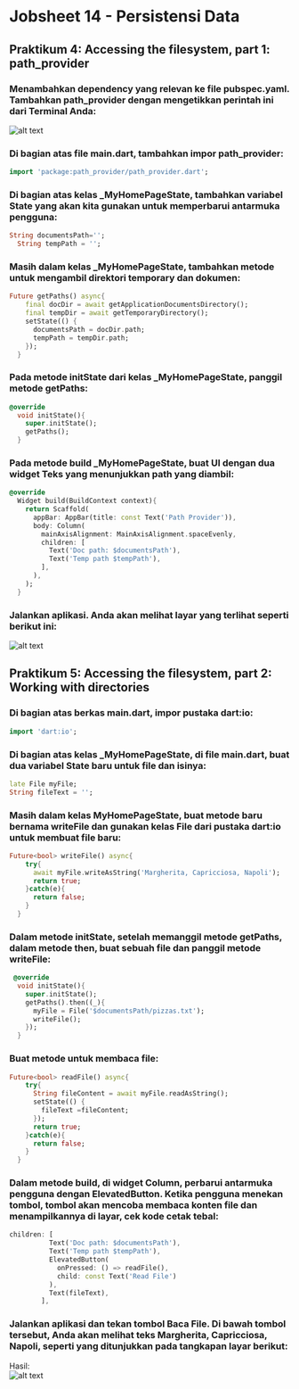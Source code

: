 # Jobsheet 14 - Persistensi Data        

## Praktikum 4: Accessing the filesystem, part 1: path_provider     

### Menambahkan dependency yang relevan ke file pubspec.yaml. Tambahkan path_provider dengan mengetikkan perintah ini dari Terminal Anda:           
![alt text](images/P4L1.png)            

### Di bagian atas file main.dart, tambahkan impor path_provider:       
``` dart        
import 'package:path_provider/path_provider.dart';      
```     

### Di bagian atas kelas _MyHomePageState, tambahkan variabel State yang akan kita gunakan untuk memperbarui antarmuka pengguna:            
``` dart        
String documentsPath='';
  String tempPath = '';
```         

### Masih dalam kelas _MyHomePageState, tambahkan metode untuk mengambil direktori temporary dan dokumen:       
``` dart        
Future getPaths() async{
    final docDir = await getApplicationDocumentsDirectory();
    final tempDir = await getTemporaryDirectory();
    setState(() {
      documentsPath = docDir.path;
      tempPath = tempDir.path;
    });
  }
```     

### Pada metode initState dari kelas _MyHomePageState, panggil metode getPaths:     
``` dart        
@override
  void initState(){
    super.initState();
    getPaths();
  }
```     

### Pada metode build _MyHomePageState, buat UI dengan dua widget Teks yang menunjukkan path yang diambil:      
``` dart        
@override
  Widget build(BuildContext context){
    return Scaffold(
      appBar: AppBar(title: const Text('Path Provider')),
      body: Column(
        mainAxisAlignment: MainAxisAlignment.spaceEvenly,
        children: [
          Text('Doc path: $documentsPath'),
          Text('Temp path $tempPath'),
        ],
      ),
    );
  }
```     

### Jalankan aplikasi. Anda akan melihat layar yang terlihat seperti berikut ini:       
![alt text](images/P4L7.png)        

## Praktikum 5: Accessing the filesystem, part 2: Working with directories      

### Di bagian atas berkas main.dart, impor pustaka dart:io:     
``` dart        
import 'dart:io';       
```     

### Di bagian atas kelas _MyHomePageState, di file main.dart, buat dua variabel State baru untuk file dan isinya:       
``` dart        
late File myFile;
String fileText = '';
```     

### Masih dalam kelas MyHomePageState, buat metode baru bernama writeFile dan gunakan kelas File dari pustaka dart:io untuk membuat file baru:      
``` dart        
Future<bool> writeFile() async{
    try{
      await myFile.writeAsString('Margherita, Capricciosa, Napoli');
      return true;
    }catch(e){
      return false;
    }
  }
```     

### Dalam metode initState, setelah memanggil metode getPaths, dalam metode then, buat sebuah file dan panggil metode writeFile:        
``` dart        
 @override
  void initState(){
    super.initState();
    getPaths().then((_){
      myFile = File('$documentsPath/pizzas.txt');
      writeFile();
    });
  }
```     

### Buat metode untuk membaca file:     
``` dart        
Future<bool> readFile() async{
    try{
      String fileContent = await myFile.readAsString();
      setState(() {
        fileText =fileContent;
      });
      return true;
    }catch(e){
      return false;
    }
  }
```     

### Dalam metode build, di widget Column, perbarui antarmuka pengguna dengan ElevatedButton. Ketika pengguna menekan tombol, tombol akan mencoba membaca konten file dan menampilkannya di layar, cek kode cetak tebal:     
``` dart        
children: [
          Text('Doc path: $documentsPath'),
          Text('Temp path $tempPath'),
          ElevatedButton(
            onPressed: () => readFile(), 
            child: const Text('Read File')
          ),
          Text(fileText),
        ],
```     

### Jalankan aplikasi dan tekan tombol Baca File. Di bawah tombol tersebut, Anda akan melihat teks Margherita, Capricciosa, Napoli, seperti yang ditunjukkan pada tangkapan layar berikut:      
Hasil:              
![alt text](images/P5L7.gif)        

     





